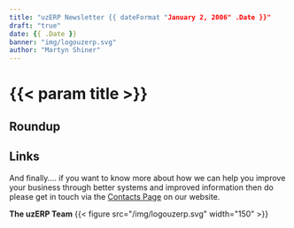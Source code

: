 ```yaml
---
title: "uzERP Newsletter {{ dateFormat "January 2, 2006" .Date }}"
draft: "true"
date: {{ .Date }}
banner: "img/logouzerp.svg"
author: "Martyn Shiner"
---
```


# {{< param title >}}

## Roundup

## Links

And finally.... if you want to know more about how we can help you improve your business through better systems and improved information then do please get in touch via the [Contacts Page](/contact/) on our website.

__The uzERP Team__
{{< figure src="/img/logouzerp.svg" width="150" >}}